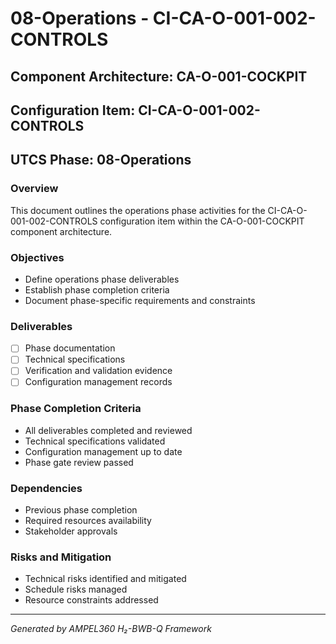 # 08-Operations - CI-CA-O-001-002-CONTROLS

## Component Architecture: CA-O-001-COCKPIT
## Configuration Item: CI-CA-O-001-002-CONTROLS
## UTCS Phase: 08-Operations

### Overview
This document outlines the operations phase activities for the CI-CA-O-001-002-CONTROLS configuration item within the CA-O-001-COCKPIT component architecture.

### Objectives
- Define operations phase deliverables
- Establish phase completion criteria
- Document phase-specific requirements and constraints

### Deliverables
- [ ] Phase documentation
- [ ] Technical specifications
- [ ] Verification and validation evidence
- [ ] Configuration management records

### Phase Completion Criteria
- All deliverables completed and reviewed
- Technical specifications validated
- Configuration management up to date
- Phase gate review passed

### Dependencies
- Previous phase completion
- Required resources availability
- Stakeholder approvals

### Risks and Mitigation
- Technical risks identified and mitigated
- Schedule risks managed
- Resource constraints addressed

---
*Generated by AMPEL360 H₂-BWB-Q Framework*
